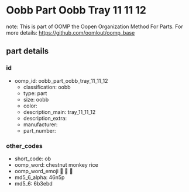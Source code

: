 # Oobb Part Oobb Tray 11 11 12  

note: This is part of OOMP the Oopen Organization Method For Parts. For more details: https://github.com/oomlout/oomp_base

##  part details





### id
* oomp_id: oobb_part_oobb_tray_11_11_12
  * classification: oobb
  * type: part
  * size: oobb
  * color: 
  * description_main: tray_11_11_12
  * description_extra: 
  * manufacturer: 
  * part_number: 

### other_codes
* short_code: ob
* oomp_word: chestnut monkey rice
* oomp_word_emoji :chestnut: :monkey: :rice:
* md5_6_alpha: 46n5p
* md5_6: 6b3ebd